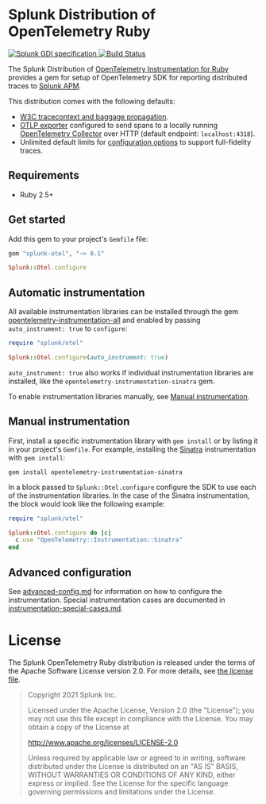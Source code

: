# Splunk Distribution of OpenTelemetry Ruby

<p align="left">
  <a href="https://github.com/signalfx/gdi-specification/releases/tag/v1.2.0">
    <img alt="Splunk GDI specification" src="https://img.shields.io/badge/GDI-1.2.0-blueviolet?style=for-the-badge">
  </a>
  <a href="https://github.com/signalfx/splunk-otel-ruby/actions?query=workflow%3A%22Ruby+CI%22">
    <img alt="Build Status" src="https://img.shields.io/github/workflow/status/signalfx/splunk-otel-ruby/Ruby%20CI?style=for-the-badge">
  </a>
</p>

The Splunk Distribution of [OpenTelemetry Instrumentation for
Ruby](https://github.com/open-telemetry/opentelemetry-ruby) provides a gem for
setup of OpenTelemetry SDK for reporting distributed traces to [Splunk
APM](https://docs.splunk.com/Observability/apm/intro-to-apm.html).

This distribution comes with the following defaults:

- [W3C tracecontext and baggage propagation](https://www.w3.org/TR/trace-context).
- [OTLP exporter](https://rubygems.org/gems/opentelemetry-exporter-otlp)
  configured to send spans to a locally running [OpenTelemetry
  Collector](https://github.com/open-telemetry/opentelemetry-collector) over
  HTTP (default endpoint: `localhost:4318`).
- Unlimited default limits for [configuration options](#trace-configuration) to
  support full-fidelity traces.

## Requirements

- Ruby 2.5+

## Get started

Add this gem to your project's `Gemfile` file:

``` ruby
gem "splunk-otel", "~> 0.1"
```


``` ruby
Splunk::Otel.configure
```

## Automatic instrumentation

All available instrumentation libraries can be installed through the gem
[opentelemetry-instrumentation-all]() and enabled by passing `auto_instrument:
true` to `configure`:

``` ruby
require "splunk/otel"

Splunk::Otel.configure(auto_instrument: true)
```

`auto_instrument: true` also works if individual instrumentation libraries are
installed, like the `opentelemetry-instrumentation-sinatra` gem.

To enable instrumentation libraries manually, see [Manual instrumentation](#manually-instrument-code).

## Manual instrumentation

First, install a specific instrumentation library with `gem install` or by
listing it in your project's `Gemfile`. For example, installing the [Sinatra]()
instrumentation with `gem install`:

``` 
gem install opentelemetry-instrumentation-sinatra
```

In a block passed to `Splunk::Otel.configure` configure the SDK to use
each of the instrumentation libraries. In the case of the Sinatra instrumentation,
the block would look like the following example:

``` ruby
require "splunk/otel"

Splunk::Otel.configure do |c|
  c.use "OpenTelemetry::Instrumentation::Sinatra"
end
```

## Advanced configuration

See [advanced-config.md](docs/advanced-config.md) for information
on how to configure the instrumentation. Special instrumentation cases
are documented in [instrumentation-special-cases.md](instrumentation-special-cases.md).

# License


The Splunk OpenTelemetry Ruby distribution is released under the terms of the
Apache Software License version 2.0. For more details, see [the license
file](./LICENSE).

> Copyright 2021 Splunk Inc.
>
> Licensed under the Apache License, Version 2.0 (the "License"); you may not use this file except in compliance with the License. You may obtain a copy of the License at
>
> http://www.apache.org/licenses/LICENSE-2.0
>
> Unless required by applicable law or agreed to in writing, software distributed under the License is distributed on an "AS IS" BASIS, WITHOUT WARRANTIES OR CONDITIONS OF ANY KIND, either express or implied. See the License for the specific language governing permissions and limitations under the License.

